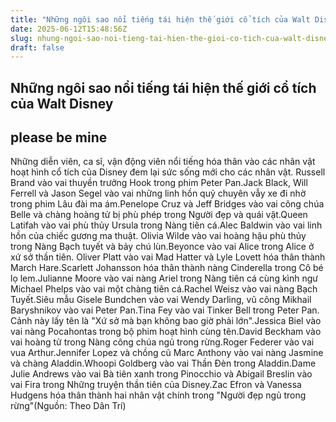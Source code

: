 ```yaml
---
title: "Những ngôi sao nổi tiếng tái hiện thế giới cổ tích của Walt Disney"
date: 2025-06-12T15:48:56Z
slug: nhung-ngoi-sao-noi-tieng-tai-hien-the-gioi-co-tich-cua-walt-disney
draft: false
---
```


## Những ngôi sao nổi tiếng tái hiện thế giới cổ tích của Walt Disney

## please be mine

Những diễn viên, ca sĩ, vận động viên nổi tiếng hóa thân vào các nhân vật hoạt hình cổ tích của Disney đem lại sức sống mới cho các nhân vật.
 Russell Brand vào vai thuyền trưởng Hook trong phim Peter Pan.Jack Black, Will Ferrell và Jason Segel vào vai những linh hồn quỷ chuyên vẫy xe đi nhờ trong phim Lâu đài ma ám.Penelope Cruz và Jeff Bridges vào vai công chúa Belle và chàng hoàng tử bị phù phép trong Người đẹp và quái vật.Queen Latifah vào vai phù thủy Ursula trong Nàng tiên cá.Alec Baldwin vào vai linh hồn của chiếc gương ma thuật. Olivia Wilde vào vai hoàng hậu phù thủy trong Nàng Bạch tuyết và bảy chú lùn.Beyonce vào vai Alice trong Alice ở xứ sở thần tiên. Oliver Platt vào vai Mad Hatter và Lyle Lovett hóa thân thành March Hare.Scarlett Johansson hóa thân thành nàng Cinderella trong Cô bé lọ lem.Julianne Moore vào vai nàng Ariel trong Nàng tiên cá cùng kình ngư Michael Phelps vào vai một chàng tiên cá.Rachel Weisz vào vai nàng Bạch Tuyết.Siêu mẫu Gisele Bundchen vào vai Wendy Darling, vũ công Mikhail Baryshnikov vào vai Peter Pan.Tina Fey vào vai Tinker Bell trong Peter Pan. Cảnh này lấy tên là "Xứ sở mà bạn không bao giờ phải lớn".Jessica Biel vào vai nàng Pocahontas trong bộ phim hoạt hình cùng tên.David Beckham vào vai hoàng tử trong Nàng công chúa ngủ trong rừng.Roger Federer vào vai vua Arthur.Jennifer Lopez và chồng cũ Marc Anthony vào vai nàng Jasmine và chàng Aladdin.Whoopi Goldberg vào vai Thần Đèn trong Aladdin.Dame Julie Andrews vào vai Bà tiên xanh trong Pinocchio và Abigail Breslin vào vai Fira trong Những truyện thần tiên của Disney.Zac Efron và Vanessa Hudgens hóa thân thành hai nhân vật chính trong "Người đẹp ngủ trong rừng"(Nguồn: Theo Dân Trí)